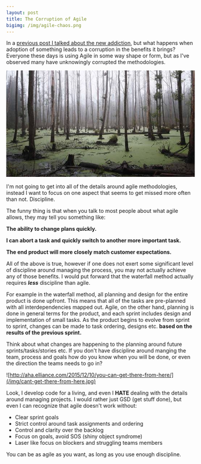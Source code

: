 ```yaml
---
layout: post
title: The Corruption of Agile
bigimg: /img/agile-chaos.png
---
```


In a [previous post I talked about the new addiction](./2018-02-06-new-addiction), but what happens when adoption of
something leads to a corruption in the benefits it brings? Everyone these days is using Agile in some way shape or form,
but as I've observed many have unknowingly corrupted the methodologies.

![ESI-Newsletter-8-2016-european-swamp](/img/ESI-Newsletter-8-2016-european-swamp.jpg)

I'm not going to get into all of the details around agile methodologies, instead I want to focus on one aspect that
seems to get missed more often than not. Discipline. 

The funny thing is that when you talk to most people about what agile allows, they may tell you something like:

**The ability to change plans quickly.**

**I can abort a task and quickly switch to another more important task.**

**The end product will more closely match customer expectations.**

All of the above is true, however if one does not exert some significant level of discipline around managing the process,
you may not actually achieve any of those benefits. I would put forward that the waterfall method actually requires
***less*** discipline than agile. 

For example in the waterfall method, all planning and design for the entire product is done upfront. This means that all of the
tasks are pre-planned with all interdependencies mapped out. Agile, on the other hand, planning is done in general terms for 
the product, and each sprint includes design and implementation of small tasks. As the product begins to evolve from sprint to
sprint, changes can be made to task ordering, designs etc. **based on the results of the previous sprint.** 

Think about what changes
are happening to the planning around future sprints/tasks/stories etc. If you don't have discipline around manging the team, 
process and goals how do you know when you will be done, or even the direction the teams needs to go in?

![http://aha.elliance.com/2015/12/10/you-can-get-there-from-here/](/img/cant-get-there-from-here.jpg)

Look, I develop code for a living, and even I **HATE** dealing with the details around managing projects. I would rather just
GSD (get stuff done), but even I can recognize that agile doesn't work without:

* Clear sprint goals
* Strict control around task assignments and ordering
* Control and clarity over the backlog
* Focus on goals, avoid SOS (shiny object syndrome)
* Laser like focus on blockers and struggling teams members

You can be as agile as you want, as long as you use enough discipline.
